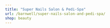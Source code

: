```yaml
---
title: "Super Nails Salon & Pedi-Spa"
url: /barnwell/super-nails-salon-and-pedi-spa/
shop: beauty
---
```

